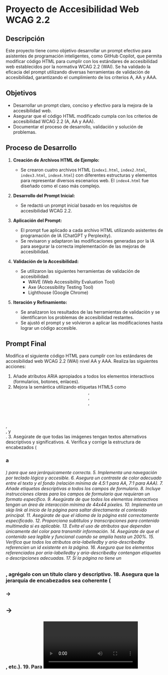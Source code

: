 # Proyecto de Accesibilidad Web WCAG 2.2

## Descripción

Este proyecto tiene como objetivo desarrollar un prompt efectivo para asistentes de programación inteligentes, como GitHub Copilot, que permita modificar código HTML para cumplir con los estándares de accesibilidad web establecidos por la normativa WCAG 2.2 (WAI). Se ha validado la eficacia del prompt utilizando diversas herramientas de validación de accesibilidad, garantizando el cumplimiento de los criterios A, AA y AAA.

## Objetivos

- Desarrollar un prompt claro, conciso y efectivo para la mejora de la accesibilidad web.
- Asegurar que el código HTML modificado cumpla con los criterios de accesibilidad WCAG 2.2 (A, AA y AAA).
- Documentar el proceso de desarrollo, validación y solución de problemas.

## Proceso de Desarrollo

1.  **Creación de Archivos HTML de Ejemplo:**
    -   Se crearon cuatro archivos HTML (`index1.html`, `index2.html`, `index3.html`, `index4.html`) con diferentes estructuras y elementos para representar diversos escenarios web. El `index4.html` fue diseñado como el caso más complejo.

2.  **Desarrollo del Prompt Inicial:**
    -   Se redactó un prompt inicial basado en los requisitos de accesibilidad WCAG 2.2.

3.  **Aplicación del Prompt:**
    -   El prompt fue aplicado a cada archivo HTML utilizando asistentes de programación de IA (ChatGPT y Perplexity).
    -   Se revisaron y adaptaron las modificaciones generadas por la IA para asegurar la correcta implementación de las mejoras de accesibilidad.

4.  **Validación de la Accesibilidad:**
    -   Se utilizaron las siguientes herramientas de validación de accesibilidad:
        -   WAVE (Web Accessibility Evaluation Tool)
        -   Axe (Accessibility Testing Tool)
        -   Lighthouse (Google Chrome)

5.  **Iteración y Refinamiento:**
    -   Se analizaron los resultados de las herramientas de validación y se identificaron los problemas de accesibilidad restantes.
    -   Se ajustó el prompt y se volvieron a aplicar las modificaciones hasta lograr un código accesible.

## Prompt Final

Modifica el siguiente código HTML para cumplir con los estándares de accesibilidad web
WCAG 2.2 (WAI) nivel AA y AAA. Realiza las siguientes acciones:
1. Añade atributos ARIA apropiados a todos los elementos interactivos (formularios,
botones, enlaces).
2. Mejora la semántica utilizando etiquetas HTML5 como <header>, <main>, <nav>,
<footer>, <section>, y <article>.
3. Asegúrate de que todas las imágenes tengan textos alternativos descriptivos y
significativos.
4. Verifica y corrige la estructura de encabezados (<h1> a <h6>) para que sea
jerárquicamente correcta.
5. Implementa una navegación por teclado lógica y accesible.
6. Asegura un contraste de color adecuado entre el texto y el fondo (relación mínima de
4.5:1 para AA, 7:1 para AAA).
7. Añade etiquetas descriptivas a todos los campos de formulario.
8. Incluye instrucciones claras para los campos de formulario que requieran un formato
específico.
9. Asegúrate de que todos los elementos interactivos tengan un área de interacción
mínima de 44x44 píxeles.
10. Implementa un skip link al inicio de la página para saltar directamente al contenido
principal.
11. Asegúrate de que el idioma de la página esté correctamente especificado.
12. Proporciona subtítulos y transcripciones para contenido multimedia si es aplicable.
13. Evita el uso de atributos que dependan únicamente del color para transmitir información.
14. Asegúrate de que el contenido sea legible y funcional cuando se amplía hasta un 200%.
15. Verifica que todos los atributos aria-labelledby y aria-describedby referencien un id
existente en la página.
16. Asegura que los elementos referenciados por aria-labelledby y aria-describedby
contengan etiquetas o descripciones adecuadas.
17. Si la página no tiene un <h1>, agrégalo con un título claro y descriptivo.
18. Asegura que la jerarquía de encabezados sea coherente (<h1> → <h2> → <h3>, etc.).
19. Para <video> con audio, asegúrate de incluir subtítulos sincronizados (<track> con
kind="captions").
20. Para <audio> y <video>, proporciona una transcripción accesible en texto.
21. Verifica que el contenido multimedia tenga una alternativa textual adecuada para
usuarios con discapacidades auditivas.
Aplica estas modificaciones manteniendo la funcionalidad original del código. Comenta cada
cambio significativo para explicar su propósito en relación con la accesibilidad.

## Herramientas Utilizadas

-   Asistentes de Programación de IA: ChatGPT, Perplexity
-   Herramientas de Validación de Accesibilidad:
    -   WAVE (Web Accessibility Evaluation Tool)
    -   Axe (Accessibility Testing Tool)
    -   Lighthouse (Google Chrome)

## Problemas Encontrados y Soluciones

| Problema                               | Solución Aplicada                                                                                                                                      |
| :------------------------------------- | :----------------------------------------------------------------------------------------------------------------------------------------------------- |
| Falta de estructura semántica          | Implementación de etiquetas HTML5 semánticas (`<header>`, `<main>`, `<nav>`, `<footer>`).                                                                   |
| Imágenes sin texto alternativo         | Adición de atributos `alt` descriptivos a todas las imágenes.                                                                                             |
| Formularios sin etiquetas asociadas    | Agregación de elementos `<label>` y asociación correcta con los campos de formulario mediante el atributo `for`.                                             |
| Contraste de color insuficiente       | Ajuste de colores del texto y fondo para cumplir con las relaciones de contraste requeridas (mínimo 4.5:1 para AA, 7:1 para AAA).                           |
| Falta de encabezados jerárquicos      | Reestructuración de los encabezados para seguir una jerarquía lógica desde `<h1>` hasta `<h6>`.                                                               |
| Elementos interactivos sin ARIA        | Añadido roles ARIA y atributos `aria-label` y `aria-describedby` para mejorar la accesibilidad de elementos interactivos.                                   |
| Contenido multimedia no accesible     | Inclusión de subtítulos para videos y transcripciones para audios.                                                                                         |
| Atributos ARIA con referencias rotas | Verificación y corrección de referencias en atributos `aria-labelledby` y `aria-describedby` para asegurar que apuntan a elementos existentes y descriptivos. |

## Resultados de la Validación

A continuación, se presentan los resultados de las herramientas de validación antes y después de aplicar el prompt y realizar las correcciones.

### index1.html

-   Accesibilidad antes: [Captura de pantalla: Accesibilidad antes index1]
-   Accesibilidad después: [Captura de pantalla: Accesibilidad después index1\_accesible]

### index2.html

-   Accesibilidad antes: [Captura de pantalla: Accesibilidad antes index2]
-   Accesibilidad después: [Captura de pantalla: Accesibilidad después index2\_accesible]

### index3.html

-   Accesibilidad antes: [Captura de pantalla: Accesibilidad antes index3]
-   Accesibilidad después: [Captura de pantalla: Accesibilidad después index3\_accesible]

### index4.html

-   Accesibilidad antes: [Captura de pantalla: Accesibilidad antes index4]
-   Accesibilidad después: [Captura de pantalla: Accesibilidad después index4\_accesible]

## Conclusiones

El prompt desarrollado demostró ser altamente efectivo para mejorar la accesibilidad de los archivos HTML, incluso en el caso más complejo del `index4.html`. La combinación del prompt, los asistentes de IA y las herramientas de validación permitió identificar y solucionar una amplia gama de problemas de accesibilidad, cumpliendo con los criterios WCAG 2.2 A, AA y AAA.

---

## English Version

# WCAG 2.2 Web Accessibility Project

## Description

This project aims to develop an effective prompt for intelligent programming assistants, such as GitHub Copilot, to modify HTML code to comply with web accessibility standards set by WCAG 2.2 (WAI). The effectiveness of the prompt has been validated using various accessibility validation tools, ensuring compliance with criteria A, AA, and AAA.

## Objectives

- Develop a clear, concise, and effective prompt for improving web accessibility.
- Ensure that the modified HTML code complies with WCAG 2.2 accessibility criteria (A, AA, and AAA).
- Document the development, validation, and troubleshooting process.

## Development Process

1.  **Creation of Sample HTML Files:**
    -   Four HTML files (`index1.html`, `index2.html`, `index3.html`, `index4.html`) were created with different structures and elements to represent various web scenarios. `index4.html` was designed as the most complex case.

2.  **Development of the Initial Prompt:**
    -   An initial prompt was drafted based on WCAG 2.2 accessibility requirements.

3.  **Application of the Prompt:**
    -   The prompt was applied to each HTML file using AI programming assistants (ChatGPT and Perplexity).
    -   The modifications generated by the AI were reviewed and adapted to ensure the correct implementation of accessibility improvements.

4.  **Accessibility Validation:**
    -   The following accessibility validation tools were used:
        -   WAVE (Web Accessibility Evaluation Tool)
        -   Axe (Accessibility Testing Tool)
        -   Lighthouse (Google Chrome)

5.  **Iteration and Refinement:**
    -   The results of the validation tools were analyzed, and remaining accessibility issues were identified.
    -   The prompt was adjusted, and modifications were reapplied until accessible code was achieved.

## Final Prompt

Modifica el siguiente código HTML para cumplir con los estándares de accesibilidad web
WCAG 2.2 (WAI) nivel AA y AAA. Realiza las siguientes acciones:
1. Añade atributos ARIA apropiados a todos los elementos interactivos (formularios,
botones, enlaces).
2. Mejora la semántica utilizando etiquetas HTML5 como <header>, <main>, <nav>,
<footer>, <section>, y <article>.
3. Asegúrate de que todas las imágenes tengan textos alternativos descriptivos y
significativos.
4. Verifica y corrige la estructura de encabezados (<h1> a <h6>) para que sea
jerárquicamente correcta.
5. Implementa una navegación por teclado lógica y accesible.
6. Asegura un contraste de color adecuado entre el texto y el fondo (relación mínima de
4.5:1 para AA, 7:1 para AAA).
7. Añade etiquetas descriptivas a todos los campos de formulario.
8. Incluye instrucciones claras para los campos de formulario que requieran un formato
específico.
9. Asegúrate de que todos los elementos interactivos tengan un área de interacción
mínima de 44x44 píxeles.
10. Implementa un skip link al inicio de la página para saltar directamente al contenido
principal.
11. Asegúrate de que el idioma de la página esté correctamente especificado.
12. Proporciona subtítulos y transcripciones para contenido multimedia si es aplicable.
13. Evita el uso de atributos que dependan únicamente del color para transmitir información.
14. Asegúrate de que el contenido sea legible y funcional cuando se amplía hasta un 200%.
15. Verifica que todos los atributos aria-labelledby y aria-describedby referencien un id
existente en la página.
16. Asegura que los elementos referenciados por aria-labelledby y aria-describedby
contengan etiquetas o descripciones adecuadas.
17. Si la página no tiene un <h1>, agrégalo con un título claro y descriptivo.
18. Asegura que la jerarquía de encabezados sea coherente (<h1> → <h2> → <h3>, etc.).
19. Para <video> con audio, asegúrate de incluir subtítulos sincronizados (<track> con
kind="captions").
20. Para <audio> y <video>, proporciona una transcripción accesible en texto.
21. Verifica que el contenido multimedia tenga una alternativa textual adecuada para
usuarios con discapacidades auditivas.
Aplica estas modificaciones manteniendo la funcionalidad original del código. Comenta cada
cambio significativo para explicar su propósito en relación con la accesibilidad.

## Tools Used

-   AI Programming Assistants: ChatGPT, Perplexity
-   Accessibility Validation Tools:
    -   WAVE (Web Accessibility Evaluation Tool)
    -   Axe (Accessibility Testing Tool)
    -   Lighthouse (Google Chrome)

## Problems Found and Solutions

| Problem                               | Applied Solution                                                                                                                                            |
| :------------------------------------- | :--------------------------------------------------------------------------------------------------------------------------------------------------------- |
| Lack of semantic structure             | Implemented semantic HTML5 tags (`<header>`, `<main>`, `<nav>`, `<footer>`).                                                                                   |
| Images without alternative text        | Added descriptive `alt` attributes to all images.                                                                                                         |
| Forms without associated labels        | Added `<label>` elements and correctly associated them with form fields using the `for` attribute.                                                         |
| Insufficient color contrast           | Adjusted text and background colors to comply with required contrast ratios (minimum 4.5:1 for AA, 7:1 for AAA).                                            |
| Lack of hierarchical headings          | Restructured headings to follow a logical hierarchy from `<h1>` to `<h6>`.                                                                                 |
| Interactive elements without ARIA      | Added ARIA roles and attributes `aria-label` and `aria-describedby` to improve the accessibility of interactive elements.                                     |
| Inaccessible multimedia content        | Included subtitles for videos and transcripts for audios.                                                                                                  |
| ARIA attributes with broken references | Verified and corrected references in `aria-labelledby` and `aria-describedby` attributes to ensure they point to existing and descriptive elements.           |

## Validation Results

Below are the results of the validation tools before and after applying the prompt and making corrections.

### index1.html

-   Accessibility before: [Screenshot: Accessibility before index1]
-   Accessibility after: [Screenshot: Accessibility after index1\_accessible]

### index2.html

-   Accessibility before: [Screenshot: Accessibility before index2]
-   Accessibility after: [Screenshot: Accessibility after index2\_accessible]

### index3.html

-   Accessibility before: [Screenshot: Accessibility before index3]
-   Accessibility after: [Screenshot: Accessibility after index3\_accessible]

### index4.html

-   Accessibility before: [Screenshot: Accessibility before index4]
-   Accessibility after: [Screenshot: Accessibility after index4\_accessible]

## Conclusions

The developed prompt proved to be highly effective in improving the accessibility of HTML files, even in the most complex case of `index4.html`. The combination of the prompt, AI assistants, and validation tools allowed for the identification and resolution of a wide range of accessibility issues, complying with WCAG 2.2 A, AA, and AAA criteria.
